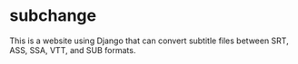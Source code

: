 # subchange
This is a website using Django that can convert subtitle files between SRT, ASS, SSA, VTT, and SUB formats. 
